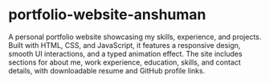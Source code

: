 # portfolio-website-anshuman
A personal portfolio website showcasing my skills, experience, and projects. Built with HTML, CSS, and JavaScript, it features a responsive design, smooth UI interactions, and a typed animation effect. The site includes sections for about me, work experience, education, skills, and contact details, with downloadable resume and GitHub profile links.
